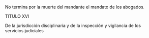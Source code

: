 No termina por la muerte del mandante el mandato de los abogados.

TITULO XVI

De la jurisdicción disciplinaria y de la inspección y vigilancia de los servicios judiciales